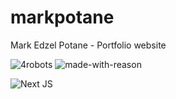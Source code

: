 # markpotane

Mark Edzel Potane - Portfolio website

![4robots](https://forthebadge.com/images/badges/for-robots.svg) ![made-with-reason](https://forthebadge.com/images/badges/made-with-reason.svg)

![Next JS](https://img.shields.io/badge/Next-black?style=for-the-badge&logo=next.js&logoColor=white)
